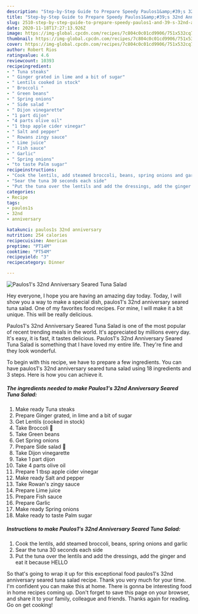 ```yaml
---
description: "Step-by-Step Guide to Prepare Speedy Paulos1&amp;#39;s 32nd Anniversary Seared Tuna Salad"
title: "Step-by-Step Guide to Prepare Speedy Paulos1&amp;#39;s 32nd Anniversary Seared Tuna Salad"
slug: 2510-step-by-step-guide-to-prepare-speedy-paulos1-and-39-s-32nd-anniversary-seared-tuna-salad
date: 2020-11-18T17:27:13.926Z
image: https://img-global.cpcdn.com/recipes/7c804c0c01cd9906/751x532cq70/paulos1s-32nd-anniversary-seared-tuna-salad-recipe-main-photo.jpg
thumbnail: https://img-global.cpcdn.com/recipes/7c804c0c01cd9906/751x532cq70/paulos1s-32nd-anniversary-seared-tuna-salad-recipe-main-photo.jpg
cover: https://img-global.cpcdn.com/recipes/7c804c0c01cd9906/751x532cq70/paulos1s-32nd-anniversary-seared-tuna-salad-recipe-main-photo.jpg
author: Robert Rios
ratingvalue: 4.6
reviewcount: 10393
recipeingredient:
- " Tuna steaks"
- " Ginger grated in lime and a bit of sugar"
- " Lentils cooked in stock"
- " Broccoli "
- " Green beans"
- " Spring onions"
- " Side salad "
- " Dijon vinegarette"
- "1 part dijon"
- "4 parts olive oil"
- "1 tbsp apple cider vinegar"
- " Salt and pepper"
- " Rowans zingy sauce"
- " Lime juice"
- " Fish sauce"
- " Garlic"
- " Spring onions"
- "to taste Palm sugar"
recipeinstructions:
- "Cook the lentils, add steamed broccoli, beans, spring onions and garlic"
- "Sear the tuna 30 seconds each side"
- "Put the tuna over the lentils and add the dressings, add the ginger and eat it because HELLO"
categories:
- Recipe
tags:
- paulos1s
- 32nd
- anniversary

katakunci: paulos1s 32nd anniversary 
nutrition: 254 calories
recipecuisine: American
preptime: "PT14M"
cooktime: "PT54M"
recipeyield: "3"
recipecategory: Dinner

---
```



![Paulos1&#39;s 32nd Anniversary Seared Tuna Salad](https://img-global.cpcdn.com/recipes/7c804c0c01cd9906/751x532cq70/paulos1s-32nd-anniversary-seared-tuna-salad-recipe-main-photo.jpg)

Hey everyone, I hope you are having an amazing day today. Today, I will show you a way to make a special dish, paulos1&#39;s 32nd anniversary seared tuna salad. One of my favorites food recipes. For mine, I will make it a bit unique. This will be really delicious.



Paulos1&#39;s 32nd Anniversary Seared Tuna Salad is one of the most popular of recent trending meals in the world. It's appreciated by millions every day. It's easy, it is fast, it tastes delicious. Paulos1&#39;s 32nd Anniversary Seared Tuna Salad is something that I have loved my entire life. They're fine and they look wonderful.


To begin with this recipe, we have to prepare a few ingredients. You can have paulos1&#39;s 32nd anniversary seared tuna salad using 18 ingredients and 3 steps. Here is how you can achieve it.

<!--inarticleads1-->

##### The ingredients needed to make Paulos1&#39;s 32nd Anniversary Seared Tuna Salad:

1. Make ready  Tuna steaks
1. Prepare  Ginger grated, in lime and a bit of sugar
1. Get  Lentils (cooked in stock)
1. Take  Broccoli 🥦
1. Take  Green beans
1. Get  Spring onions
1. Prepare  Side salad 🥗
1. Take  Dijon vinegarette
1. Take 1 part dijon
1. Take 4 parts olive oil
1. Prepare 1 tbsp apple cider vinegar
1. Make ready  Salt and pepper
1. Take  Rowan&#39;s zingy sauce
1. Prepare  Lime juice
1. Prepare  Fish sauce
1. Prepare  Garlic
1. Make ready  Spring onions
1. Make ready to taste Palm sugar




<!--inarticleads2-->

##### Instructions to make Paulos1&#39;s 32nd Anniversary Seared Tuna Salad:

1. Cook the lentils, add steamed broccoli, beans, spring onions and garlic
1. Sear the tuna 30 seconds each side
1. Put the tuna over the lentils and add the dressings, add the ginger and eat it because HELLO




So that's going to wrap it up for this exceptional food paulos1&#39;s 32nd anniversary seared tuna salad recipe. Thank you very much for your time. I'm confident you can make this at home. There is gonna be interesting food in home recipes coming up. Don't forget to save this page on your browser, and share it to your family, colleague and friends. Thanks again for reading. Go on get cooking!
